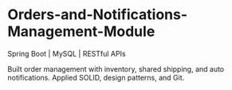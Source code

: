 # Orders-and-Notifications-Management-Module
Spring Boot | MySQL | RESTful APIs

Built order management with inventory, shared shipping, and auto notifications. Applied SOLID, design patterns, and Git.
